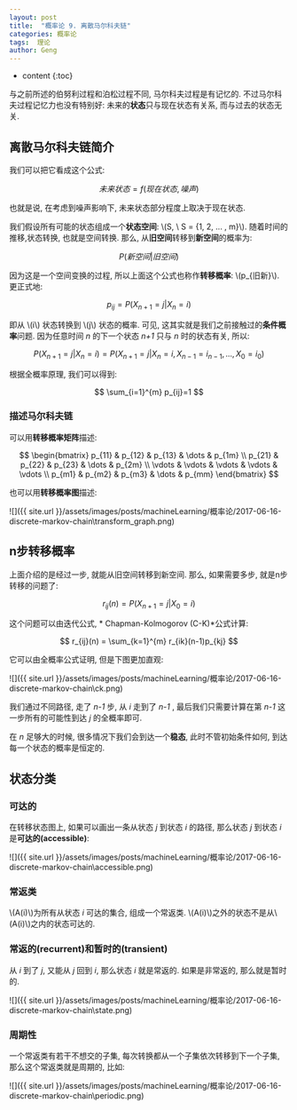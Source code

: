 ```yaml
---
layout: post
title:  "概率论 9. 离散马尔科夫链"
categories: 概率论
tags:  理论
author: Geng
---
```


* content
{:toc}


与之前所述的伯努利过程和泊松过程不同, 马尔科夫过程是有记忆的. 不过马尔科夫过程记忆力也没有特别好: 未来的**状态**只与现在状态有关系, 而与过去的状态无关. 

## 离散马尔科夫链简介
我们可以把它看成这个公式:

$$ 未来状态 = f(现在状态, 噪声) $$

也就是说, 在考虑到噪声影响下, 未来状态部分程度上取决于现在状态. 






我们假设所有可能的状态组成一个**状态空间**: \\(S, \ S = {1, 2, ... , m}\\). 随着时间的推移,状态转换, 也就是空间转换. 那么, 从**旧空间**转移到**新空间**的概率为:

$$ P(新空间|旧空间) $$

因为这是一个空间变换的过程, 所以上面这个公式也称作**转移概率**: \\(p_{旧新}\\). 更正式地:

$$ p_{ij} = P(X_{n+1} = j | X_n = i) $$

即从 \\(i\\) 状态转换到 \\(j\\) 状态的概率. 可见, 这其实就是我们之前接触过的**条件概率**问题. 因为任意时间 *n* 的下一个状态 *n+1* 只与 *n* 时的状态有关, 所以:

$$ P(X_{n+1} = j | X_n = i) = P(X_{n+1} = j | X_n = i,  X_{n-1} = i_{n-1}, ..., X_0=i_0)  $$ 

根据全概率原理, 我们可以得到:

$$ \sum_{i=1}^{m} p_{ij}=1 $$

### 描述马尔科夫链
可以用**转移概率矩阵**描述:

$$  
\begin{bmatrix}
    p_{11}       & p_{12} & p_{13} & \dots & p_{1m} \\
    p_{21}       & p_{22} & p_{23} & \dots & p_{2m} \\
    \vdots       & \vdots & \vdots & \vdots & \vdots  \\
    p_{m1}       & p_{m2} & p_{m3} & \dots & p_{mm}
\end{bmatrix}
$$

也可以用**转移概率图**描述:

![]({{ site.url }}/assets/images/posts/machineLearning/概率论/2017-06-16-discrete-markov-chain\transform_graph.png)

## n步转移概率
上面介绍的是经过一步, 就能从旧空间转移到新空间. 那么, 如果需要多步, 就是n步转移的问题了:

$$ r_{ij}(n) = P(X_{n+1} = j | X_{0} = i) $$

这个问题可以由迭代公式, * Chapman-Kolmogorov (C-K)*公式计算:

$$ r_{ij}(n) = \sum_{k=1}^{m} r_{ik}(n-1)p_{kj}  $$

它可以由全概率公式证明, 但是下图更加直观:

![]({{ site.url }}/assets/images/posts/machineLearning/概率论/2017-06-16-discrete-markov-chain\ck.png)

我们通过不同路径, 走了 *n-1* 步, 从 *i* 走到了 *n-1* , 最后我们只需要计算在第 *n-1* 这一步所有的可能性到达 *j* 的全概率即可.

在 *n* 足够大的时候, 很多情况下我们会到达一个**稳态**, 此时不管初始条件如何, 到达每一个状态的概率是恒定的. 

## 状态分类

### 可达的
在转移状态图上, 如果可以画出一条从状态 *j* 到状态 *i* 的路径, 那么状态 *j* 到状态 *i* 是**可达的(accessible)**:

![]({{ site.url }}/assets/images/posts/machineLearning/概率论/2017-06-16-discrete-markov-chain\accessible.png)

### 常返类
\\(A(i)\\)为所有从状态 *i* 可达的集合, 组成一个常返类. \\(A(i)\\)之外的状态不是从\\(A(i)\\)之内的状态可达的.

### 常返的(recurrent)和暂时的(transient)

从 *i* 到了 *j*, 又能从 *j* 回到 *i*, 那么状态 *i* 就是常返的. 如果是非常返的, 那么就是暂时的. 

![]({{ site.url }}/assets/images/posts/machineLearning/概率论/2017-06-16-discrete-markov-chain\state.png)

### 周期性
一个常返类有若干不想交的子集, 每次转换都从一个子集依次转移到下一个子集, 那么这个常返类就是周期的, 比如:

![]({{ site.url }}/assets/images/posts/machineLearning/概率论/2017-06-16-discrete-markov-chain\periodic.png)




